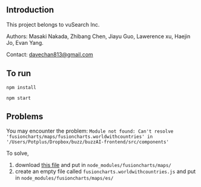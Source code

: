 ## Introduction
This project belongs to vuSearch Inc.

Authors: Masaki Nakada, Zhibang Chen, Jiayu Guo, Lawerence xu, Haejin Jo, Evan Yang.

Contact: davechan813@gmail.com

## To run
`npm install`

`npm start`


## Problems
You may encounter the problem:
`Module not found: Can't resolve 'fusioncharts/maps/fusioncharts.worldwithcountries' in '/Users/Potplus/Dropbox/buzz/buzzAI-frontend/src/components'`

To solve, 
1. download [this file](https://gist.github.com/davechan813/deab56c205e284f74ef00cf9054b0b3c) and put in `node_modules/fusioncharts/maps/`
2. create an empty file called `fusioncharts.worldwithcountries.js` and put in `node_modules/fusioncharts/maps/es/`

